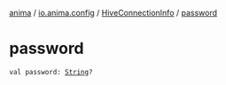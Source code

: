 [anima](../../index.md) / [io.anima.config](../index.md) / [HiveConnectionInfo](index.md) / [password](./password.md)

# password

`val password: `[`String`](https://kotlinlang.org/api/latest/jvm/stdlib/kotlin/-string/index.html)`?`